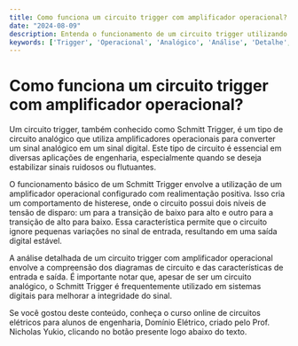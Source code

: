 ```yaml
---
title: Como funciona um circuito trigger com amplificador operacional?
date: "2024-08-09"
description: Entenda o funcionamento de um circuito trigger utilizando amplificadores operacionais no contexto de circuitos analógicos.
keywords: ['Trigger', 'Operacional', 'Analógico', 'Análise', 'Detalhe', 'Digital', 'Diagrama']
---
```


# Como funciona um circuito trigger com amplificador operacional?

Um circuito trigger, também conhecido como Schmitt Trigger, é um tipo de circuito analógico que utiliza amplificadores operacionais para converter um sinal analógico em um sinal digital. Este tipo de circuito é essencial em diversas aplicações de engenharia, especialmente quando se deseja estabilizar sinais ruidosos ou flutuantes.

O funcionamento básico de um Schmitt Trigger envolve a utilização de um amplificador operacional configurado com realimentação positiva. Isso cria um comportamento de histerese, onde o circuito possui dois níveis de tensão de disparo: um para a transição de baixo para alto e outro para a transição de alto para baixo. Essa característica permite que o circuito ignore pequenas variações no sinal de entrada, resultando em uma saída digital estável.

A análise detalhada de um circuito trigger com amplificador operacional envolve a compreensão dos diagramas de circuito e das características de entrada e saída. É importante notar que, apesar de ser um circuito analógico, o Schmitt Trigger é frequentemente utilizado em sistemas digitais para melhorar a integridade do sinal.

Se você gostou deste conteúdo, conheça o curso online de circuitos elétricos para alunos de engenharia, Domínio Elétrico, criado pelo Prof. Nicholas Yukio, clicando no botão presente logo abaixo do texto.